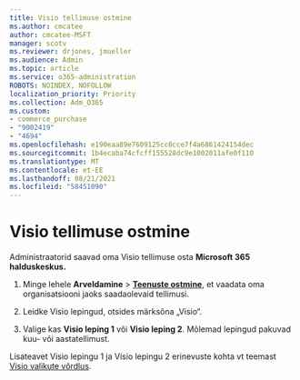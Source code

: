 ```yaml
---
title: Visio tellimuse ostmine
ms.author: cmcatee
author: cmcatee-MSFT
manager: scotv
ms.reviewer: drjones, jmueller
ms.audience: Admin
ms.topic: article
ms.service: o365-administration
ROBOTS: NOINDEX, NOFOLLOW
localization_priority: Priority
ms.collection: Adm_O365
ms.custom:
- commerce_purchase
- "9002419"
- "4694"
ms.openlocfilehash: e190eaa89e7609125cc0cce7f4a6861424154dec
ms.sourcegitcommit: 1b4ecaba74cfcff155528dc9e1002011afe0f110
ms.translationtype: MT
ms.contentlocale: et-EE
ms.lasthandoff: 08/21/2021
ms.locfileid: "58451090"
---
```

# <a name="purchase-visio-subscription"></a>Visio tellimuse ostmine

Administraatorid saavad oma Visio tellimuse osta **Microsoft 365 halduskeskus.**

1. Minge lehele **Arveldamine** > **[Teenuste ostmine](https://go.microsoft.com/fwlink/p/?linkid=868433)**, et vaadata oma organisatsiooni jaoks saadaolevaid tellimusi.

2. Leidke Visio lepingud, otsides märksõna „Visio“.

3. Valige kas **Visio leping 1** või **Visio leping 2**. Mõlemad lepingud pakuvad kuu- või aastatellimust.

Lisateavet Visio lepingu 1 ja Visio lepingu 2 erinevuste kohta vt teemast [Visio valikute võrdlus](https://products.office.com/Visio/microsoft-visio-plans-and-pricing-compare-visio-options).
